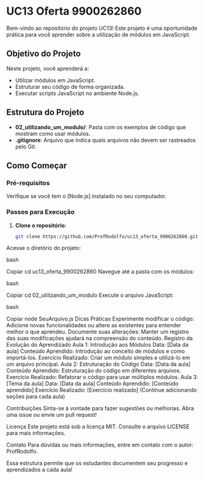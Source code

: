 
# UC13 Oferta 9900262860

Bem-vindo ao repositório do projeto UC13! Este projeto é uma oportunidade prática para você aprender sobre a utilização de módulos em JavaScript.

## Objetivo do Projeto

Neste projeto, você aprenderá a:
- Utilizar módulos em JavaScript.
- Estruturar seu código de forma organizada.
- Executar scripts JavaScript no ambiente Node.js.

## Estrutura do Projeto

- **02_utilizando_um_modulo/**: Pasta com os exemplos de código que mostram como usar módulos.
- **.gitignore**: Arquivo que indica quais arquivos não devem ser rastreados pelo Git.

## Como Começar

### Pré-requisitos

Verifique se você tem o [Node.js] instalado no seu computador.

### Passos para Execução

1. **Clone o repositório**:
   ```bash
   git clone https://github.com/ProfRodolfo/uc13_oferta_9900262860.git
Acesse o diretório do projeto:

bash

Copiar
cd uc13_oferta_9900262860
Navegue até a pasta com os módulos:

bash

Copiar
cd 02_utilizando_um_modulo
Execute o arquivo JavaScript:

bash

Copiar
node SeuArquivo.js
Dicas Práticas
Experimente modificar o código: Adicione novas funcionalidades ou altere as existentes para entender melhor o que aprendeu.
Documente suas alterações: Manter um registro das suas modificações ajudará na compreensão do conteúdo.
Registro da Evolução do Aprendizado
Aula 1: Introdução aos Módulos
Data: [Data da aula]
Conteúdo Aprendido: Introdução ao conceito de módulos e como importá-los.
Exercício Realizado: Criar um módulo simples e utilizá-lo em um arquivo principal.
Aula 2: Estruturação do Código
Data: [Data da aula]
Conteúdo Aprendido: Estruturação do código em diferentes arquivos.
Exercício Realizado: Refatorar o código para usar múltiplos módulos.
Aula 3: [Tema da aula]
Data: [Data da aula]
Conteúdo Aprendido: [Conteúdo aprendido]
Exercício Realizado: [Exercício realizado]
(Continue adicionando seções para cada aula)

Contribuições
Sinta-se à vontade para fazer sugestões ou melhorias. Abra uma issue ou envie um pull request!

Licença
Este projeto está sob a licença MIT. Consulte o arquivo LICENSE para mais informações.

Contato
Para dúvidas ou mais informações, entre em contato com o autor: ProfRodolfo.




Essa estrutura permite que os estudantes documentem seu progresso e aprendizados a cada aula!